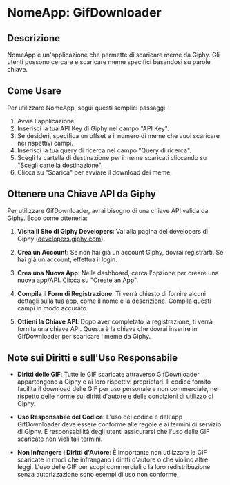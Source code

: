 # NomeApp: GifDownloader

## Descrizione
NomeApp è un'applicazione che permette di scaricare meme da Giphy. Gli utenti possono cercare e scaricare meme specifici basandosi su parole chiave.

## Come Usare
Per utilizzare NomeApp, segui questi semplici passaggi:

1. Avvia l'applicazione.
2. Inserisci la tua API Key di Giphy nel campo "API Key".
3. Se desideri, specifica un offset e il numero di meme che vuoi scaricare nei rispettivi campi.
4. Inserisci la tua query di ricerca nel campo "Query di ricerca".
5. Scegli la cartella di destinazione per i meme scaricati cliccando su "Scegli cartella destinazione".
6. Clicca su "Scarica" per avviare il download dei meme.

## Ottenere una Chiave API da Giphy

Per utilizzare GifDownloader, avrai bisogno di una chiave API valida da Giphy. Ecco come ottenerla:

1. **Visita il Sito di Giphy Developers**: Vai alla pagina dei developers di Giphy ([developers.giphy.com](https://developers.giphy.com/)).

2. **Crea un Account**: Se non hai già un account Giphy, dovrai registrarti. Se hai già un account, effettua il login.

3. **Crea una Nuova App**: Nella dashboard, cerca l'opzione per creare una nuova app/API. Clicca su "Create an App".

4. **Compila il Form di Registrazione**: Ti verrà chiesto di fornire alcuni dettagli sulla tua app, come il nome e la descrizione. Compila questi campi in modo accurato.

5. **Ottieni la Chiave API**: Dopo aver completato la registrazione, ti verrà fornita una chiave API. Questa è la chiave che dovrai inserire in GifDownloader per scaricare i meme da Giphy.

## Note sui Diritti e sull'Uso Responsabile

- **Diritti delle GIF**: Tutte le GIF scaricate attraverso GifDownloader appartengono a Giphy e ai loro rispettivi proprietari. Il codice fornito facilita il download delle GIF per uso personale e non commerciale, nel rispetto delle norme sui diritti d'autore e delle condizioni di utilizzo di Giphy.

- **Uso Responsabile del Codice**: L'uso del codice e dell'app GifDownloader deve essere conforme alle regole e ai termini di servizio di Giphy. È responsabilità degli utenti assicurarsi che l'uso delle GIF scaricate non violi tali termini.

- **Non Infrangere i Diritti d'Autore**: È importante non utilizzare le GIF scaricate in modi che infrangano i diritti d'autore o che violino altre leggi. L'uso delle GIF per scopi commerciali o la loro redistribuzione senza autorizzazione sono esempi di uso non conforme.
